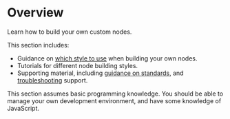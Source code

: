 # Overview

Learn how to build your own custom nodes.

This section includes:

* Guidance on [which style to use](/integrations/creating-nodes/choose-node-method/) when building your own nodes.
* Tutorials for different node building styles.
* Supporting material, including [guidance on standards](/integrations/creating-nodes/standards/), and [troubleshooting](/integrations/creating-nodes/troubleshooting/) support.

This section assumes basic programming knowledge. You should be able to manage your own development environment, and have some knowledge of JavaScript.